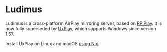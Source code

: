 # Ludimus

Ludimus is a cross-platform AirPlay mirroring server, based on [RPiPlay](https://github.com/FD-/RPiPlay). It is now fully superseded by [UxPlay](https://github.com/antimof/UxPlay), which supports Windows since version 1.57.

Install UxPlay on Linux and macOS [using Nix](https://search.nixos.org/packages?channel=unstable&show=uxplay).
